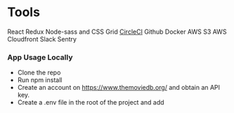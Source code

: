 # Tools

React
Redux
Node-sass and CSS Grid
[CircleCI](https://app.circleci.com)
Github
Docker
AWS S3
AWS Cloudfront
Slack
Sentry



### App Usage Locally

* Clone the repo
* Run npm install
* Create an account on https://www.themoviedb.org/ and obtain an API key.
* Create a .env file in the root of the project and add
